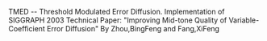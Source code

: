 TMED -- Threshold Modulated Error Diffusion. 
Implementation of SIGGRAPH 2003 Technical Paper: "Improving Mid-tone Quality of Variable-Coefficient Error Diffusion" 
By Zhou,BingFeng and Fang,XiFeng
